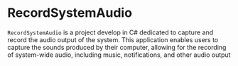 # RecordSystemAudio
`RecordSystemAudio` is a project develop in C# dedicated to capture and record the audio output of the system. This application enables users to capture the sounds produced by their computer, allowing for the recording of system-wide audio, including music, notifications, and other audio output
